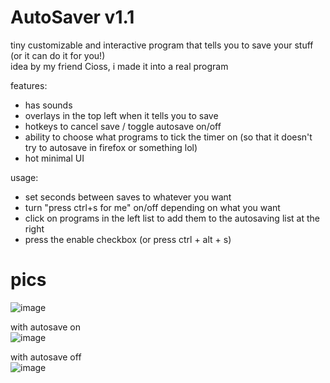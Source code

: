 # AutoSaver v1.1
tiny customizable and interactive program that tells you to save your stuff (or it can do it for you!)  
idea by my friend Cioss, i made it into a real program  
  
features:  
- has sounds
- overlays in the top left when it tells you to save
- hotkeys to cancel save / toggle autosave on/off
- ability to choose what programs to tick the timer on (so that it doesn't try to autosave in firefox or something lol)
- hot minimal UI

usage:
- set seconds between saves to whatever you want
- turn "press ctrl+s for me" on/off depending on what you want
- click on programs in the left list to add them to the autosaving list at the right
- press the enable checkbox (or press ctrl + alt + s)

# pics
![image](https://user-images.githubusercontent.com/42521608/198893512-4a30e1a3-4018-43f7-b238-413d186e2fa9.png)

with autosave on  
![image](https://user-images.githubusercontent.com/42521608/156914891-757f3257-d215-4f4e-b04a-d936008e7176.png)
  
with autosave off  
![image](https://user-images.githubusercontent.com/42521608/156914903-dd7060c8-ecee-48b0-b644-3168945ed0c3.png)

